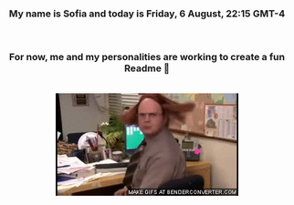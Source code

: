 


<div align="center">
<h3 >My name is Sofia and today is Friday, 6 August, 22:15 GMT-4</h3><br>
<h3 >For now, me and my personalities are working to create a fun Readme 👋
</h3><br>
<img src='img/dwight.gif' alt='working...'/>
</div>
